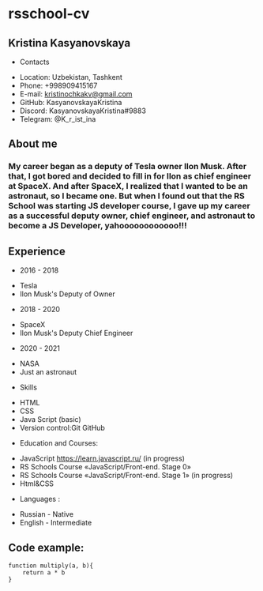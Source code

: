 # rsschool-cv

## Kristina Kasyanovskaya

- Contacts

* Location: Uzbekistan, Tashkent
* Phone: +998909415167
* E-mail: kristinochkakv@gmail.com
* GitHub: KasyanovskayaKristina
* Discord: KasyanovskayaKristina#9883
* Telegram: @K_r_ist_ina

## About me

### My career began as a deputy of Tesla owner Ilon Musk. After that, I got bored and decided to fill in for Ilon as chief engineer at SpaceX. And after SpaceX, I realized that I wanted to be an astronaut, so I became one. But when I found out that the RS School was starting JS developer course, I gave up my career as a successful deputy owner, chief engineer, and astronaut to become a JS Developer, yahoooooooooooo!!!

## Experience

- 2016 - 2018

* Tesla
* Ilon Musk's Deputy of Owner

- 2018 - 2020

* SpaceX
* Ilon Musk's Deputy Chief Engineer

- 2020 - 2021

* NASA
* Just an astronaut

- Skills

* HTML
* CSS
* Java Script (basic)
* Version control:Git GitHub

- Education and Courses:

* JavaScript https://learn.javascript.ru/ (in progress)
* RS Schools Course «JavaScript/Front-end. Stage 0»
* RS Schools Course «JavaScript/Front-end. Stage 1» (in progress)
* Html&CSS

- Languages :

* Russian - Native
* English - Intermediate

## Code example:

```
function multiply(a, b){
    return a * b
}
```
